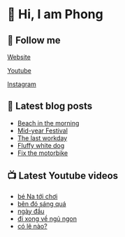 # 👋 Hi, I am Phong

## 🔗 Follow me

[Website](https://phongever.xyz "Website")

[Youtube](https://www.youtube.com/@phongever "Youtube")

[Instagram](https://www.instagram.com/phongever "Instagram")

## 📝 Latest blog posts

<!-- BLOG-POST-LIST:START -->
- [Beach in the morning](https://phongever.xyz/blog/beach-in-the-morning/)
- [Mid-year Festival](https://phongever.xyz/blog/mid-year-festival/)
- [The last workday](https://phongever.xyz/blog/the-last-workday/)
- [Fluffy white dog](https://phongever.xyz/blog/fluffy-white-dog-1/)
- [Fix the motorbike](https://phongever.xyz/blog/fix-the-motorbike/)
<!-- BLOG-POST-LIST:END -->

## 📺 Latest Youtube videos

<!-- YOUTUBE-VIDEO-LIST:START -->
- [bé Na tới chơi](https://www.youtube.com/watch?v=gGbE92Dcbck)
- [bên đó sáng quá](https://www.youtube.com/watch?v=vvEMJ2hk40Q)
- [ngày đầu](https://www.youtube.com/watch?v=JWOZsYRWsmU)
- [đi xong về ngủ ngon](https://www.youtube.com/watch?v=vQnkspaYa8E)
- [có lẽ nào?](https://www.youtube.com/watch?v=jE_QkOX5BOI)
<!-- YOUTUBE-VIDEO-LIST:END -->
